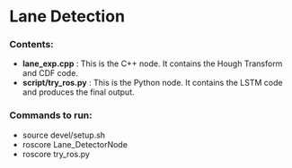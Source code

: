 # Lane Detection

### Contents:

 * **lane_exp.cpp** : This is the C++ node. It contains the Hough Transform and CDF code.
 * **script/try_ros.py** : This is the Python node. It contains the LSTM code and produces the final output.

### Commands to run:

* source devel/setup.sh
* roscore <package name> Lane_DetectorNode
* roscore <package name> try_ros.py

